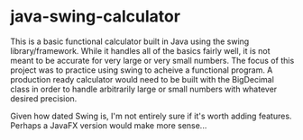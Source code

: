 # java-swing-calculator

This is a basic functional calculator built in Java using the swing library/framework. While it handles all of the basics fairly well, it is not meant to be accurate for very large or very small numbers. The focus of this project was to practice using swing to acheive a functional program. A production ready calculator would need to be built with the BigDecimal class in order to handle arbitrarily large or small numbers with whatever desired precision. 


Given how dated Swing is, I'm not entirely sure if it's worth adding features. Perhaps a JavaFX version would make more sense...
